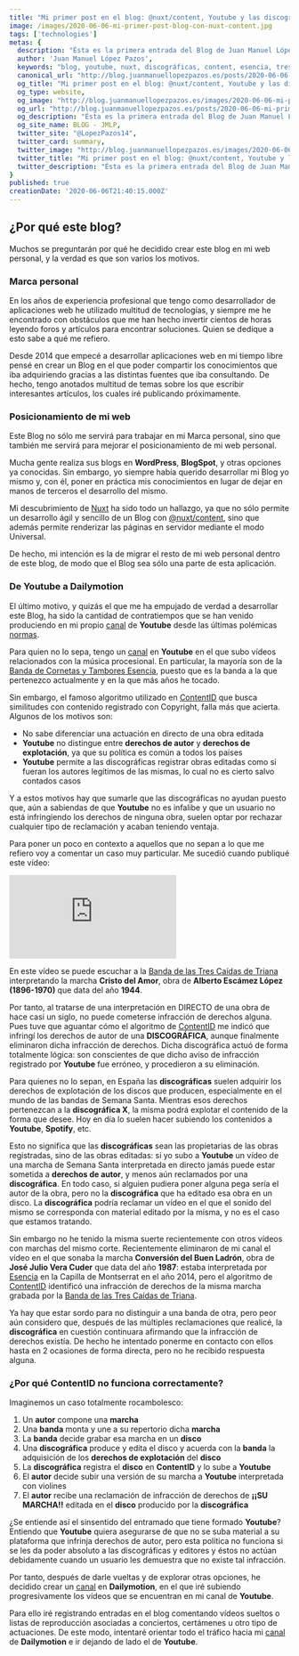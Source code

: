 ```yaml
---
title: "Mi primer post en el blog: @nuxt/content, Youtube y las discográficas"
image: /images/2020-06-06-mi-primer-post-blog-con-nuxt-content.jpg
tags: ['technologies']
metas: { 
  description: "Ésta es la primera entrada del Blog de Juan Manuel López Pazos. Aquí explico por qué he decidido desarrollar este blog: Nuxt, Youtube... y las discográficas.",
  author: 'Juan Manuel López Pazos',
  keywords: "blog, youtube, nuxt, discográficas, content, esencia, tres caidas triana, triana, cristo del amor, conversión del buen ladrón, alberto escámez, julio vera",
  canonical_url: "http://blog.juanmanuellopezpazos.es/posts/2020-06-06-mi-primer-post-en-mi-blog-con-nuxt-content",
  og_title: "Mi primer post en el blog: @nuxt/content, Youtube y las discográficas",
  og_type: website,
  og_image: "http://blog.juanmanuellopezpazos.es/images/2020-06-06-mi-primer-post-blog-con-nuxt-content.jpg",
  og_url: "http://blog.juanmanuellopezpazos.es/posts/2020-06-06-mi-primer-post-en-mi-blog-con-nuxt-content",
  og_description: "Ésta es la primera entrada del Blog de Juan Manuel López Pazos. Aquí explico por qué he decidido desarrollar este blog: Nuxt, Youtube... y las discográficas.",
  og_site_name: BLOG - JMLP,
  twitter_site: "@LopezPazos14",
  twitter_card: summary,
  twitter_image: "http://blog.juanmanuellopezpazos.es/images/2020-06-06-mi-primer-post-blog-con-nuxt-content.jpg",
  twitter_title: "Mi primer post en el blog: @nuxt/content, Youtube y las discográficas",
  twitter_description: "Ésta es la primera entrada del Blog de Juan Manuel López Pazos. Aquí explico por qué he decidido desarrollar este blog: Nuxt, Youtube... y las discográficas."
}
published: true
creationDate: '2020-06-06T21:40:15.000Z'
---
```


## ¿Por qué este blog?

Muchos se preguntarán por qué he decidido crear este blog en mi web personal, y la verdad es que son varios los motivos.

### Marca personal

En los años de experiencia profesional que tengo como desarrollador de aplicaciones web he utilizado multitud de tecnologías, y siempre me he encontrado con obstáculos que me han hecho invertir cientos de horas leyendo foros y artículos para encontrar soluciones. Quien se dedique a esto sabe a qué me refiero.

Desde 2014 que empecé a desarrollar aplicaciones web en mi tiempo libre pensé en crear un Blog en el que poder compartir los conocimientos que iba adquiriendo gracias a las distintas fuentes que iba consultando. De hecho, tengo anotados multitud de temas sobre los que escribir interesantes artículos, los cuales iré publicando próximamente.

### Posicionamiento de mi web

Este Blog no sólo me servirá para trabajar en mi Marca personal, sino que también me servirá para mejorar el posicionamiento de mi web personal.

Mucha gente realiza sus blogs en **WordPress**, **BlogSpot**, y otras opciones ya conocidas. Sin embargo, yo siempre había querido desarrollar mi Blog yo mismo y, con él, poner en práctica mis conocimientos en lugar de dejar en manos de terceros el desarrollo del mismo.

Mi descubrimiento de [Nuxt](https://nuxtjs.org/) ha sido todo un hallazgo, ya que no sólo permite un desarrollo ágil y sencillo de un Blog con [@nuxt/content](https://content.nuxtjs.org/), sino que además permite renderizar las páginas en servidor mediante el modo Universal.

De hecho, mi intención es la de migrar el resto de mi web personal dentro de este blog, de modo que el Blog sea sólo una parte de esta aplicación.

### De Youtube a Dailymotion

El último motivo, y quizás el que me ha empujado de verdad a desarrollar este Blog, ha sido la cantidad de contratiempos que se han venido produciendo en mi propio [canal](https://www.youtube.com/c/JuanManuelLopezPazos) de **Youtube** desde las últimas polémicas [normas](https://www.xataka.com/legislacion-y-derechos/que-articulo-13-que-google-youtube-estan-haciendo-campana).

Para quien no lo sepa, tengo un [canal](https://www.youtube.com/c/JuanManuelLopezPazos) en **Youtube** en el que subo vídeos relacionados con la música procesional. En particular, la mayoría son de la [Banda de Cornetas y Tambores Esencia](https://amigosdeesencia.com), puesto que es la banda a la que pertenezco actualmente y en la que más años he tocado.

Sin embargo, el famoso algoritmo utilizado en [ContentID](https://support.google.com/youtube/answer/2797370?hl=es) que busca similitudes con contenido registrado con Copyright, falla más que acierta. Algunos de los motivos son:

- No sabe diferenciar una actuación en directo de una obra editada
- **Youtube** no distingue entre **derechos de autor** y **derechos de explotación**, ya que su política es común a todos los países
- **Youtube** permite a las discográficas registrar obras editadas como si fueran los autores legítimos de las mismas, lo cual no es cierto salvo contados casos

Y a estos motivos hay que sumarle que las discográficas no ayudan puesto que, aún a sabiendas de que **Youtube** no es infalibe y que un usuario no está infringiendo los derechos de ninguna obra, suelen optar por rechazar cualquier tipo de reclamación y acaban teniendo ventaja.

Para poner un poco en contexto a aquellos que no sepan a lo que me refiero voy a comentar un caso muy particular. Me sucedió cuando publiqué este vídeo:

<el-row>
  <el-col
    :xs="24"
    :sm="24"
    :md="{
      span: 12,
      offset: 6
    }"
    :lg="{
      span: 12,
      offset: 6
    }"
  >
    <div
      class="embed-container"
    >
      <iframe 
        src="https://www.youtube.com/embed/gDvmniZglnA" 
        frameborder="0" 
        allow="accelerometer; autoplay; encrypted-media; gyroscope; picture-in-picture" 
        allowfullscreen>
      </iframe>
    </div>
  </el-col>
</el-row>

En este vídeo se puede escuchar a la [Banda de las Tres Caídas de Triana](http://www.trescaidasdetriana.es) interpretando la marcha **Cristo del Amor**, obra de **Alberto Escámez López (1896-1970)** que data del año **1944**.

Por tanto, al tratarse de una interpretación en DIRECTO de una obra de hace casi un siglo, no puede cometerse infracción de derechos alguna. Pues tuve que aguantar cómo el algoritmo de [ContentID](https://support.google.com/youtube/answer/2797370?hl=es) me indicó que infringí los derechos de autor de una **DISCOGRÁFICA**, aunque finalmente eliminaron dicha infracción de derechos. Dicha discográfica actuó de forma totalmente lógica: son conscientes de que dicho aviso de infracción registrado por **Youtube** fue erróneo, y procedieron a su eliminación.

Para quienes no lo sepan, en España las **discográficas** suelen adquirir los derechos de explotación de los discos que producen, especialmente en el mundo de las bandas de Semana Santa. Mientras esos derechos pertenezcan a la **discográfica X**, la misma podrá explotar el contenido de la forma que desee. Hoy en día lo suelen hacer subiendo los contenidos a **Youtube**, **Spotify**, etc.

Esto no significa que las **discográficas** sean las propietarias de las obras registradas, sino de las obras editadas: si yo subo a **Youtube** un vídeo de una marcha de Semana Santa interpretada en directo jamás puede estar sometida a **derechos de autor**, y menos aún reclamados por una **discográfica**. En todo caso, si alguien pudiera poner alguna pega sería el autor de la obra, pero no la **discográfica** que ha editado esa obra en un disco. La **discográfica** podría reclamar un vídeo en el que el sonido del mismo se corresponda con material editado por la misma, y no es el caso que estamos tratando.

Sin embargo no he tenido la misma suerte recientemente con otros vídeos con marchas del mismo corte. Recientemente eliminaron de mi canal el vídeo en el que sonaba la marcha **Conversión del Buen Ladrón**, obra de **José Julio Vera Cuder** que data del año **1987**: estaba interpretada por [Esencia](https://amigosdeesencia.com) en la Capilla de Montserrat en el año 2014, pero el algoritmo de [ContentID](https://support.google.com/youtube/answer/2797370?hl=es) identificó una infracción de derechos de la misma marcha grabada por la [Banda de las Tres Caídas de Triana](http://www.trescaidasdetriana.es).

Ya hay que estar sordo para no distinguir a una banda de otra, pero peor aún considero que, después de las múltiples reclamaciones que realicé, la **discográfica** en cuestión continuara afirmando que la infracción de derechos existía. De hecho he intentado ponerme en contacto con ellos hasta en 2 ocasiones de forma directa, pero no he recibido respuesta alguna.

### ¿Por qué ContentID no funciona correctamente?

Imaginemos un caso totalmente rocambolesco:
1. Un **autor** compone una **marcha**
1. Una **banda** monta y une a su repertorio dicha **marcha**
1. La **banda** decide grabar esa marcha en un **disco**
1. Una **discográfica** produce y edita el disco y acuerda con la **banda** la adquisición de los **derechos de explotación** del **disco**
1. La **discográfica** registra el **disco** en **ContentID** y lo sube a **Youtube**
1. El **autor** decide subir una versión de su marcha a **Youtube** interpretada con violines
1. El **autor** recibe una reclamación de infracción de derechos de **¡¡SU MARCHA!!** editada en el **disco** producido por la **discográfica**

¿Se entiende así el sinsentido del entramado que tiene formado **Youtube**? Entiendo que **Youtube** quiera asegurarse de que no se suba material a su plataforma que infrinja derechos de autor, pero esta política no funciona si se les da poder absoluto a las discográficas y editores y éstos no actúan debidamente cuando un usuario les demuestra que no existe tal infracción.

Por tanto, después de darle vueltas y de explorar otras opciones, he decidido crear un [canal](https://www.dailymotion.com/jualoppaz) en **Dailymotion**, en el que iré subiendo progresivamente los vídeos que se encuentran en mi canal de **Youtube**.

Para ello iré registrando entradas en el blog comentando vídeos sueltos o listas de reproducción asociadas a conciertos, certámenes u otro tipo de actuaciones. De este modo, intentaré orientar todo el tráfico hacia mi [canal](https://www.dailymotion.com/jualoppaz) de **Dailymotion** e ir dejando de lado el de **Youtube**.
